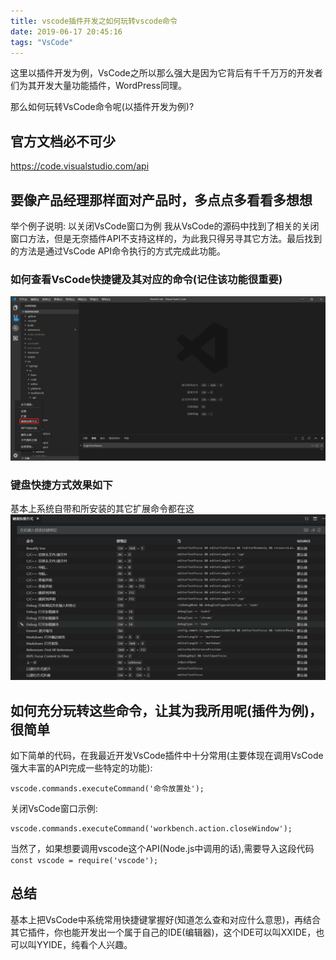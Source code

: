 ```yaml
---
title: vscode插件开发之如何玩转vscode命令
date: 2019-06-17 20:45:16
tags: "VsCode"
---
```


这里以插件开发为例，VsCode之所以那么强大是因为它背后有千千万万的开发者们为其开发大量功能插件，WordPress同理。

那么如何玩转VsCode命令呢(以插件开发为例)?
<!--more-->
## 官方文档必不可少
https://code.visualstudio.com/api

## 要像产品经理那样面对产品时，多点点多看看多想想

举个例子说明:
以关闭VsCode窗口为例
我从VsCode的源码中找到了相关的关闭窗口方法，但是无奈插件API不支持这样的，为此我只得另寻其它方法。最后找到的方法是通过VsCode API命令执行的方式完成此功能。

### 如何查看VsCode快捷键及其对应的命令(记住该功能很重要)

![](vscode插件开发之如何玩转vscode命令/01.png)

### 键盘快捷方式效果如下

基本上系统自带和所安装的其它扩展命令都在这
![](vscode插件开发之如何玩转vscode命令/02.png)


## 如何充分玩转这些命令，让其为我所用呢(插件为例)，很简单
如下简单的代码，在我最近开发VsCode插件中十分常用(主要体现在调用VsCode强大丰富的API完成一些特定的功能):
```
vscode.commands.executeCommand('命令放置处');

```
关闭VsCode窗口示例:
```
vscode.commands.executeCommand('workbench.action.closeWindow');

```

当然了，如果想要调用vscode这个API(Node.js中调用的话),需要导入这段代码`const vscode = require('vscode');`


## 总结

基本上把VsCode中系统常用快捷键掌握好(知道怎么查和对应什么意思)，再结合其它插件，你也能开发出一个属于自己的IDE(编辑器)，这个IDE可以叫XXIDE，也可以叫YYIDE，纯看个人兴趣。
